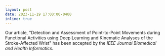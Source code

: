 ```yaml
---
layout: post
date: 2023-11-19 17:00:00-0400
inline: true
---
```


Our article, "Detection and Assessment of Point-to-Point Movements during Functional Activities using Deep Learning and Kinematic Analyses of the Stroke-Affected Wrist" has been accepted by the *IEEE Journal Biomedical and Health Informatics*.
